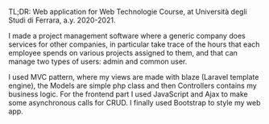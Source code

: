 TL;DR: Web application for Web Technologie Course, at Università degli Studi di Ferrara, a.y. 2020-2021.

I made a project management software where a generic company does services for other companies, in particular take trace of the hours that each employee spends on various projects assigned to them, and that can manage two types of users: admin and common user.

I used MVC pattern, where my views are made with blaze (Laravel template engine), the Models are simple php class and then Controllers contains my business logic. For the frontend part I used JavaScript and Ajax to make some asynchronous calls for CRUD. I finally used Bootstrap to style my web app.

